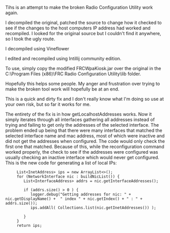 Tihs is an attempt to make the broken Radio Configuration Utility work again. 

I decompiled the original, patched the source to change how it checked to see if the changes to the host computers IP address had worked and recompiled.  I looked for the original source but I couldn't find it anywhere, so I took the ugly route.

I decompiled using Vineflower

I edited and recompiled using Intillij community edition. 

To use, simply copy the modified FRCWpaKiosk.jar over the original in the C:\Program Files (x86)\FRC Radio Configuration Utility\lib folder. 

Hopefully this helps some people.  My anger and frustration over trying to make the broken tool work will hopefully be at an end. 

This is a quick and dirty fix and I don't really know what I'm doing so use at your own risk, but so far it works for me.


The entirety of the fix is in how getLocalhostAddresses works.  Now it simply iterates through all interfaces gathering all addresses instead of trying and failing to get only the addresses of the selected interface.  The problem ended up being that there were many interfaces that matched the selected interface name and mac address, most of which were inactive and did not get the addresses when configured.  The code would only check the first one that matched.  Because of this, while the reconfiguration command worked properly, the check to see if the addresses were configured was usually checking an inactive interface which would never get configured. This is the new code for generating a list of local IPs:

         List<InetAddress> ips = new ArrayList<>();
         for (NetworkInterface nic : buildNicList()) {
            List<InterfaceAddress> addrs = nic.getInterfaceAddresses();

            if (addrs.size() > 0 ) {
               logger.debug("Getting addresses for nic: " + nic.getDisplayName() +  " index " + nic.getIndex() + " : " + addrs.size());
               ips.addAll( Collections.list(nic.getInetAddresses()) );

            }
         }
         return ips;
         
